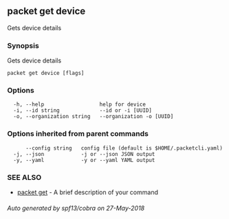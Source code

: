 ## packet get device

Gets device details

### Synopsis

Gets device details

```
packet get device [flags]
```

### Options

```
  -h, --help                  help for device
  -i, --id string             --id or -i [UUID]
  -o, --organization string   --organization -o [UUID]
```

### Options inherited from parent commands

```
      --config string   config file (default is $HOME/.packetcli.yaml)
  -j, --json            -j or --json JSON output
  -y, --yaml            -y or --yaml YAML output
```

### SEE ALSO

* [packet get](packet_get.md)	 - A brief description of your command

###### Auto generated by spf13/cobra on 27-May-2018
